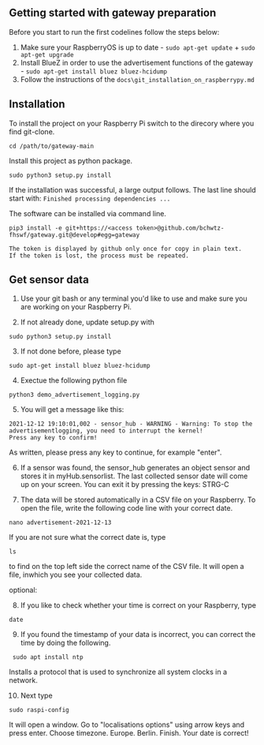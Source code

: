 ## Getting started with gateway preparation

Before you start to run the first codelines follow the steps below:
  1. Make sure your RaspberryOS is up to date
    - `sudo apt-get update` + `sudo apt-get upgrade`
  2. Install BlueZ in order to use the advertisement functions of the gateway
    - `sudo apt-get install bluez bluez-hcidump`
  3. Follow the instructions of the `docs\git_installation_on_raspberrypy.md`

## Installation

To install the project on your Raspberry Pi switch to the direcory where you find git-clone.

`cd /path/to/gateway-main`

Install this project as python package.

`sudo python3 setup.py install`

If the installation was successful, a large output follows. The last line should start with: 
`Finished processing dependencies ...`

The software can be installed via command line.

```{code-block} python
pip3 install -e git+https://<access token>@github.com/bchwtz-fhswf/gateway.git@develop#egg=gateway
```
```{admonition} Note
The token is displayed by github only once for copy in plain text.
If the token is lost, the process must be repeated.
```

## Get sensor data

1. Use your git bash or any terminal you'd like to use and make sure you are working on your Raspberry Pi. 

2. If not already done, update setup.py with

`sudo python3 setup.py install`

3. If not done before, please type

`sudo apt-get install bluez bluez-hcidump`

4. Exectue the following python file

`python3 demo_advertisement_logging.py`

5. You will get a message like this:
```2021-12-12 19:10:00,523 - SensorGatewayBleak - WARNING - Abort workloop task via timeout()!
2021-12-12 19:10:01,002 - sensor_hub - WARNING - Warning: To stop the advertisementlogging, you need to interrupt the kernel!
Press any key to confirm!
```
  As written, please press any key to continue, for example "enter". 

6. If a sensor was found, the sensor_hub generates an object sensor and stores it in myHub.sensorlist. The last collected sensor date will come up on your screen. You can exit it by pressing the keys: STRG-C

7. The data will be stored automatically in a CSV file on your Raspberry. To open the file, write the following code line with your correct date.

`nano advertisement-2021-12-13`

If you are not sure what the correct date is, type

`ls`

to find on the top left side the correct name of the CSV file.
It will open a file, inwhich you see your collected data. 

optional: 

8. If you like to check whether your time is correct on your Raspberry, type

`date`

9. If you found the timestamp of your data is incorrect, you can correct the time by doing the following.

` sudo apt install ntp`

Installs a protocol that is used to synchronize all system clocks in a network. 

10. Next type

`sudo raspi-config`

It will open a window. Go to "localisations options" using arrow keys and press enter. Choose timezone. Europe. Berlin. Finish.
Your date is correct! 
